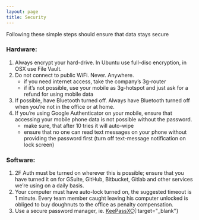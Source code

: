 ```yaml
---
layout: page
title: Security
---
```


Following these simple steps should ensure that data stays secure

### Hardware:

1. Always encrypt your hard-drive. In Ubuntu use full-disc encryption, in OSX use File Vault.
2. Do not connect to public WiFi. Never. Anywhere.
   - if you need internet access, take the company’s 3g-router
   - if it’s not possible, use your mobile as 3g-hotspot and just ask for a refund for using mobile data
4. If possible, have Bluetooth turned off. Always have Bluetooth turned off when you’re not in the office or at home.
5. If you’re using Google Authenticator on your mobile, ensure that accessing your mobile phone data is not possible without the password.
   - make sure, that after 10 tries it will auto-wipe
   - ensure that no one can read text messages on your phone without providing the password first (turn off text-message notification on lock screen)


### Software:

1. 2F Auth must be turned on wherever this is possible; ensure that you have turned it on for GSuite, GitHub, Bitbucket, Gitlab and other services we’re using on a daily basis.
2. Your computer must have auto-lock turned on, the suggested timeout is 1 minute. Every team member caught leaving his computer unlocked is obliged to buy doughnuts to the office as penalty compensation.
3. Use a secure password manager, ie. [KeePassXC](https://keepassxc.org/){:target="_blank"}
